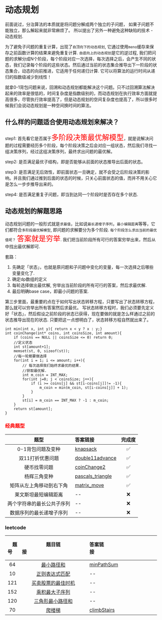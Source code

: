 # 动态规划


前面说过，分治算法的本质就是将问题分解成两个独立的子问题， 如果子问题不能独立，那么解起来就非常麻烦了。 所以提出了另外一种避免这种缺陷的技术 -  动态规划.

为了避免子问题的重复计算，出现了`自顶向下的动态规划`, 它通过使用`meno`缓存来保存之前函数计算的结果来避免重复计算. `自底向上的动态规划`是它的逆过程, 我们把问题的求解分成N个阶段，每个阶段对应一次选择，每次选择之后，会产生不同的状态，我们记录每个阶段的这些状态。然后通过当前的状态集合推导出下一阶段的状态集合，动态的向前推进，它适用于任何递归计算. 它可以将算法的运行时间从递归的指数级减少到线性！


就拿0-1背包问题来说，回溯和动态规划都能解决这个问题。只不过回溯算法解决起来的效率是很低的，时间复杂度是指数级别的，而动态规划在执行效率方面就提高很多，尽管执行效率提高了，但是动态规划的空间复杂度也提高了，所以很多时候我们会说动态规划是一种空间换时间的算法。






## 什么样的问题适合使用动态规划来解决？


step1: 首先看它是否属于<font size=5 color=red>多阶段决策最优解模型</font>，就是说解决问题的过程需要经历多个阶段，每个阶段决策之后会对应一组状态，然后我们寻找一组决策序列，经过这组决策序列，最终求出问题的最优解。

step2: 是否满足最优子结构，即是否能够从前面的状态推导出后面的状态。

step3: 是否满足无后效性，即前面状态一旦确定，就不会受之后阶段决策的影响。并且我们通过推到后面的状态的时候，只关心前面状态的值，而并不用关心它是怎么一步步推导出来的。

step4: 是否满足重复子问题，即当到达同一个阶段时是否存在多个状态.


## 动态规划的解题思路


动态规划问题的一般形式就是`求最值`，比如说`最长递增子序列`，`最小编辑距离`等等，它们都符合`多阶段最优解模型`, 即问题的求解要分为多个阶段. `每个阶段怎么求出当前的最优值呢？` <font size=5 color=red>答案就是穷举</font>. 我们把当前阶段所有可行的答案穷举出来，然后从中找出最优解即可.


套路： 

1. 先确定「状态」，也就是原问题和子问题中变化的变量，每一次选择之后哪些变量变化了. 
2. 确定dp数组的定义
3. 每轮选择做出最优解, 穷举出当前阶段的所有可行的答案，然后求最优解.
4. 最后明确base case，即最小问题的答案.


第三步里面，最重要的点在于如何写出状态转移方程，只要写出了状态转移方程，那么就可以穷举出所有答案然后求最优。 写状态转移方程时，我们必须要先定义好「状态」，然后假设之前阶段的状态已获得，现在要做的就是怎么样通过之前的状态推导出现在的状态. 只要把这一点想明白了，状态转移方程自然就出来了。


```
int min(int x, int y){ return x < y ? x : y;}
int coinChange(int* coins, int coinsSize, int amount){
    if (coins == NULL || coinsSize <= 0) return 0;
    //定义状态
    int st[amount+1];
    memset(st, 0, sizeof(st));
    //每一轮都要做选择
    for(int i = 1; i <= amount; i++){
    	// 每次选择我们始终求最优的结果.
    	//获取最优解.
        int m_coin = INT_MAX;
        for(int j=0; j < coinsSize; j++){
            if (i >= coins[j] && st[i-coins[j]]!= -1){
                m_coin = min(m_coin, st[i-coins[j]] + 1);
            }
        }
        st[i] = m_coin == INT_MAX ? -1 : m_coin;
    }
    return st[amount];
}
```




### <font color=red>经典题型</font>

| &emsp;题型&emsp; |  答案链接 | 完成度 |
| :--: | :----------------------------------------------------------- | :--------: |
| 0-1背包问题及变种 | [knapsack](./dp/knapsack.h)|✅|
|  双11打折优惠问题 | [double11advance](./dp/double11advance.h)|✅|
|     硬币找零问题  | [coinChange2](./dp/coinChange.h)|✅|
|     杨辉三角变种 | [pascals_triangle](./dp/pascals_triangle.h)|✅|
|     矩阵从左上角移动到右下角 | [matrix_move](./dp/matrix_move.h)|✅|
|     莱文斯坦最短编辑距离  |  --  |❌|
| 两个字符串的最长公共子序列 |  --  |❌|
| 数据序列的最长递增子序列 |  --  | ❌|

### leetcode
| &emsp;题号&emsp; | 题目链接&emsp;&emsp;&emsp;&emsp;&emsp;&emsp;&emsp;&emsp;&emsp;&emsp;&emsp;&emsp;| 答案链接&emsp;&emsp;&emsp;&emsp;&emsp;&emsp;&emsp;&emsp;&emsp;&emsp;&emsp;&emsp;| &emsp;难度&emsp;  | &emsp;完成度&emsp;  |
| :--: | :--: | :----------------------------------------------------------- | :-----------------------------------------------------------  | :------: |
|  64   | [最小路径和](https://leetcode-cn.com/problems/minimum-path-sum/)| [minPathSum](./dp/leetcode/minPathSum.h) | ✨✨ | ❌ |
|  10   | [正则表达式匹配](https://leetcode-cn.com/problems/regular-expression-matching/) | -- | ✨✨✨ | ❌ |
|  121  | [买卖股票的最佳时机](https://leetcode-cn.com/problems/best-time-to-buy-and-sell-stock/) | -- | ✨ | ❌ |
|  152  | [乘积最大子序列](https://leetcode-cn.com/problems/maximum-product-subarray/) | -- | ✨✨ | ❌ |
|  120  | [三角形最小路径和](https://leetcode-cn.com/problems/triangle/) | -- | ✨✨ | ❌ |
|  70   | [爬楼梯](https://leetcode-cn.com/problems/climbing-stairs/)| [climbStairs](./dp/leetcode/easy/climbStairs.h) | <font color=green>easy</font> | ✅ |